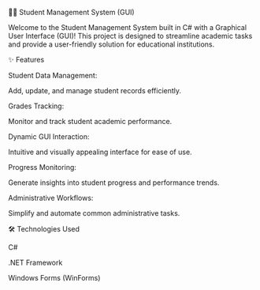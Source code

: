 🧑‍🎓 Student Management System (GUI)

Welcome to the Student Management System built in C# with a Graphical User Interface (GUI)! This project is designed to streamline academic tasks and provide a user-friendly solution for educational institutions.

✨ Features

Student Data Management:

Add, update, and manage student records efficiently.

Grades Tracking:

Monitor and track student academic performance.

Dynamic GUI Interaction:

Intuitive and visually appealing interface for ease of use.

Progress Monitoring:

Generate insights into student progress and performance trends.

Administrative Workflows:

Simplify and automate common administrative tasks.

🛠️ Technologies Used

C#

.NET Framework

Windows Forms (WinForms)
